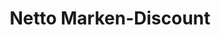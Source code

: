 ---
title: "Netto Marken-Discount"
url: /weissandt-goelzau/netto-marken-discount/
shop: Supermarkt
---